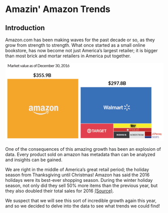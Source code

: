 # Amazin' Amazon Trends

## Introduction
Amazon.com has been making waves for the past decade or so, as they grow from strength to strength. What once started as a small online bookstore, has now become not just America’s largest retailer; it is bigger than most brick and mortar retailers in America put together.

![Amazon_growth](docs/images/amazon_growth.PNG)

One of the consequences of this amazing growth has been an explosion of data. Every product sold on amazon has metadata than can be analyzed and insights can be gained.


We are right in the middle of America’s great retail period; the holiday season from Thanksgiving until Christmas!  Amazon has said the 2016 holidays were its best-ever shopping season. During the winter holiday season, not only did they sell 50% more items than the previous year, but they also doubled their total sales for 2016 [(Source)](http://fortune.com/2017/01/04/amazon-marketplace-sales/).


We suspect that we will see this sort of incredible growth again this year, and so we decided to delve into the data to see what trends we could find!
